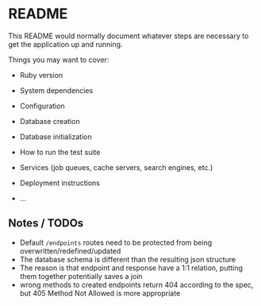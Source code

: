 # README

This README would normally document whatever steps are necessary to get the
application up and running.

Things you may want to cover:

- Ruby version

- System dependencies

- Configuration

- Database creation

- Database initialization

- How to run the test suite

- Services (job queues, cache servers, search engines, etc.)

- Deployment instructions

- ...

## Notes / TODOs

- Default `/endpoints` routes need to be protected from being overwritten/redefined/updated
- The database schema is different than the resulting json structure
- The reason is that endpoint and response have a 1:1 relation, putting them together potentially saves a join
- wrong methods to created endpoints return 404 according to the spec, but 405 Method Not Allowed is more appropriate
